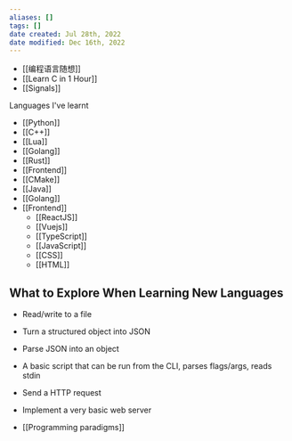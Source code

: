 ```yaml
---
aliases: []
tags: []
date created: Jul 28th, 2022
date modified: Dec 16th, 2022
---
```

- [[编程语言随想]]  
- [[Learn C in 1 Hour]]  
- [[Signals]]

Languages I've learnt  
- [[Python]]  
- [[C++]]  
- [[Lua]]  
- [[Golang]]  
- [[Rust]]  
- [[Frontend]]
- [[CMake]]
- [[Java]]
- [[Golang]]
- [[Frontend]]
	- [[ReactJS]]
	 - [[Vuejs]]
	- [[TypeScript]]
	- [[JavaScript]]  
	- [[CSS]]
	- [[HTML]]

## What to Explore When Learning New Languages
- Read/write to a file
- Turn a structured object into JSON
- Parse JSON into an object
- A basic script that can be run from the CLI, parses flags/args, reads stdin
- Send a HTTP request
- Implement a very basic web server

- [[Programming paradigms]]